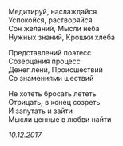 Медитируй, наслаждайся  
Успокойся, растворяйся  
Сон желаний, Мысли неба  
Нужных знаний, Крошки хлеба  

Представлений поэтесс  
Созерцания процесс  
Денег лени, Происшествий   
Со знамениями шествий  

Не хотеть бросать лететь  
Отрицать, в конец созреть  
И запутать и зайти  
Мысли ценные в любви найти  

*10.12.2017*